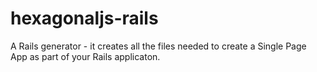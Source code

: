 hexagonaljs-rails
=================

A Rails generator - it creates all the files needed to create a Single Page App as part of your Rails applicaton.